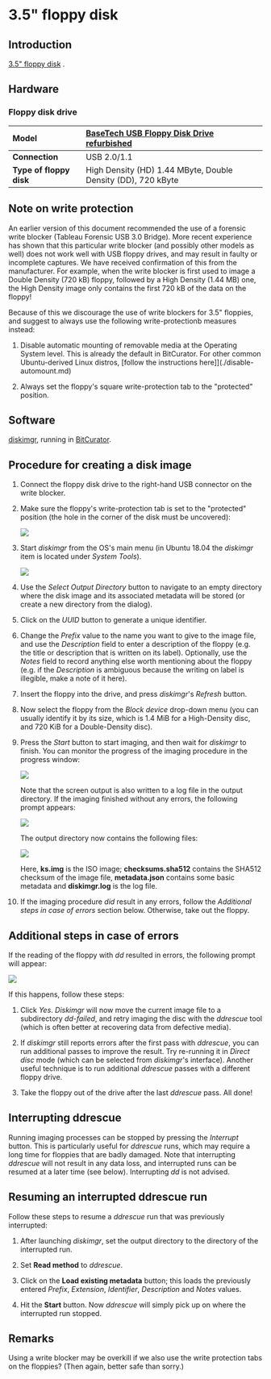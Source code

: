 # 3.5" floppy disk

## Introduction

[3.5" floppy disk](https://en.wikipedia.org/wiki/Floppy_disk#%E2%80%8B3_1%E2%81%842-inch_floppy_disk) .

## Hardware

### Floppy disk drive

|**Model**|[BaseTech USB Floppy Disk Drive refurbished](https://web.archive.org/web/20181008141513/http://www.produktinfo.conrad.com/datenblaetter/1100000-1199999/001170561-an-01-ml-BASETECH_FLOPPY_LAUFWERK_USB_de_en_fr_nl.pdf)|
|:--|:--|
|**Connection**|USB 2.0/1.1|
|**Type of floppy disk**|High Density (HD) 1.44 MByte, Double Density (DD), 720 kByte|

<!--
### Write blocker

|**Model**|[Tableau Forensic USB 3.0 Bridge](https://www.guidancesoftware.com/tableau/hardware/t8u)|
|:--|:--|
|**Connectors: Host (Left) Side**|USB 3.0 Standard-B connector|
|**Connectors: Device (Right) Side**|USB 3.0 Standard-A connector|

## Connecting the write blocker

1. Hook up the write blocker to the workstation using the blue USB cable (use the left-hand port on the write blocker).

2. Connect the write blocker' s power supply to the DC In (at top) and make sure the power cord is plugged into to a power socket.
-->

## Note on write protection

An earlier version of this document recommended the use of a forensic write blocker (Tableau Forensic USB 3.0 Bridge). More recent experience has shown that this particular write blocker (and possibly other models as well) does not work well with USB floppy drives, and may result in faulty or incomplete captures. We have received confirmation of this from the manufacturer. For example, when the write blocker is first used to image a  Double Density (720 kB) floppy, followed by a High Density (1.44 MB) one, the High Density image only contains the first 720 kB of the data on the floppy!

Because of this we discourage the use of write blockers for 3.5" floppies, and suggest to always use the following write-protectionb measures instead:

1. Disable automatic mounting of removable media at the Operating System level. This is already the default in BitCurator. For other common Ubuntu-derived Linux distros, [follow the instructions here]](./disable-automount.md)

2. Always set the floppy's square write-protection tab to the "protected" position.

## Software

[diskimgr](https://github.com/KBNLresearch/diskimgr), running in [BitCurator](https://bitcurator.net/).

## Procedure for creating a disk image

1. Connect the floppy disk drive to the right-hand USB connector on the write blocker.

2. Make sure the floppy's write-protection tab is set to the "protected" position (the hole in the corner of the disk must be uncovered):

    ![](./img/write-protection.png)

3. Start *diskimgr* from the OS's main menu (in Ubuntu 18.04 the *diskimgr* item is located under *System Tools*).

    ![](./img/diskimgr-1.png)

4. Use the *Select Output Directory* button to navigate to an empty directory where the disk image and its associated metadata will be stored (or create a new directory from the dialog).

5. Click on the *UUID* button to generate a unique identifier.

6. Change the *Prefix* value to the name you want to give to the image file, and use the *Description* field to enter a description of the floppy (e.g. the title or description that is written on its label). Optionally, use the *Notes* field to record anything else worth mentioning about the floppy (e.g. if the *Description* is ambiguous because the writing on label is illegible, make a note of it here).

7. Insert the floppy into the drive, and press *diskimgr*'s *Refresh* button.

8. Now select the floppy from the *Block device* drop-down menu (you can usually identify it by its size, which is 1.4 MiB for a High-Density disc, and 720 KiB for a Double-Density disc).

9. Press the *Start* button to start imaging, and then wait for *diskimgr* to finish. You can monitor the progress of the imaging procedure in the progress window:

    ![](./img/diskimgr-2.png)

    Note that the screen output is also written to a log file in the output directory. If the imaging finished without any errors, the following prompt appears:

    ![](./img/diskimgr-success.png)

    The output directory now contains the following files:

    ![](./img/diskimgr-files.png)

    Here, **ks.img** is the ISO image; **checksums.sha512** contains the SHA512 checksum of the image file, **metadata.json** contains some basic metadata and **diskimgr.log** is the log file.

10. If the imaging procedure *did* result in any errors, follow the *Additional steps in case of errors* section below. Otherwise, take out the floppy.


## Additional steps in case of errors

If the reading of the floppy with *dd* resulted in errors, the following prompt will appear:

![](./img/error-dd.png)

If this happens, follow these steps:

1. Click *Yes*. *Diskimgr* will now move the current image file to a subdirectory *dd-failed*, and retry imaging the disc with the *ddrescue* tool (which is often better at recovering data from defective media).

2. If *diskimgr* still reports errors after the first pass with *ddrescue*, you can run additional passes to improve the result. Try re-running it in *Direct disc* mode (which can be selected from *diskimgr*'s interface). Another useful technique is to run additional *ddrescue* passes with a different floppy drive.

<!--TODO elaborate a bit on this, add screenshots-->

3. Take the floppy out of the drive after the last *ddrescue* pass. All done!

## Interrupting ddrescue

Running imaging processes can be stopped by pressing the *Interrupt* button. This is particularly useful for *ddrescue* runs, which may require a long time for floppies that are badly damaged. Note that interrupting *ddrescue* will not result in any data loss, and interrupted runs can be resumed at a later time (see below). Interrupting *dd* is not advised.

## Resuming an interrupted ddrescue run

Follow these steps to resume a *ddrescue* run that was previously interrupted:

1. After launching *diskimgr*, set the output directory to the directory of the interrupted run.

2. Set **Read method** to *ddrescue*.

3. Click on the **Load existing metadata** button; this loads the previously entered *Prefix*, *Extension*, *Identifier*, *Description* and *Notes* values.

4. Hit the **Start** button. Now *ddrescue* will simply pick up on where the interrupted run stopped.

## Remarks

<!-- 1. If we first eject the floppy device from the file manager, any newly inserted floppies are not mounted (switching the write blocker off and on fixes this) -->

Using a write blocker may be overkill if we also use the write protection tabs on the floppies? (Then again, better safe than sorry.)